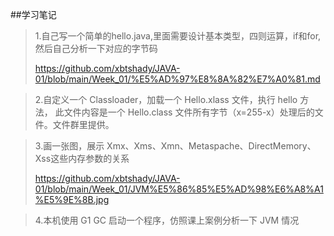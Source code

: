 ##学习笔记
>1.自己写一个简单的hello.java,里面需要设计基本类型，四则运算，if和for,然后自己分析一下对应的字节码
>
>https://github.com/xbtshady/JAVA-01/blob/main/Week_01/%E5%AD%97%E8%8A%82%E7%A0%81.md

>2.自定义一个 Classloader，加载一个 Hello.xlass 文件，执行 hello 方法， 此文件内容是一个 Hello.class 文件所有字节（x=255-x）处理后的文件。文件群里提供。


>3.画一张图，展示 Xmx、Xms、Xmn、Metaspache、DirectMemory、Xss这些内存参数的关系
>
>https://github.com/xbtshady/JAVA-01/blob/main/Week_01/JVM%E5%86%85%E5%AD%98%E6%A8%A1%E5%9E%8B.jpg

>4.本机使用 G1 GC 启动一个程序，仿照课上案例分析一下 JVM 情况